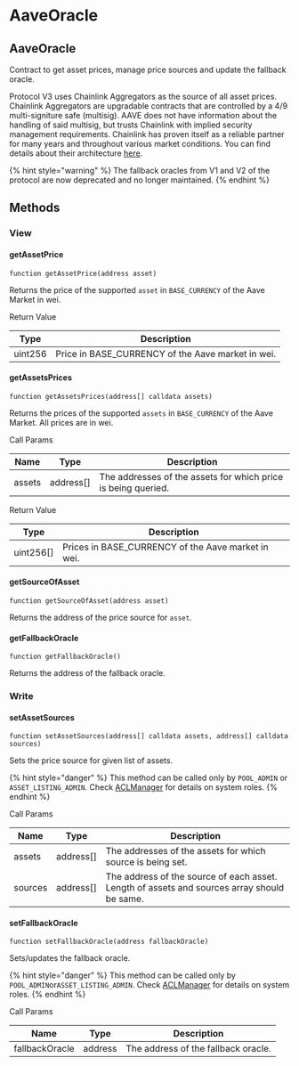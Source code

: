 # AaveOracle

## AaveOracle

Contract to get asset prices, manage price sources and update the fallback oracle.

Protocol V3 uses Chainlink Aggregators as the source of all asset prices. Chainlink Aggregators are upgradable contracts that are controlled by a 4/9 multi-signiture safe (multisig). AAVE does not have information about the handling of said multisig, but trusts Chainlink with implied security management requirements. Chainlink has proven itself as a reliable partner for many years and throughout various market conditions. You can find details about their architecture [here](https://docs.chain.link/docs/using-chainlink-reference-contracts/).

{% hint style="warning" %}
The fallback oracles from V1 and V2 of the protocol are now deprecated and no longer maintained.
{% endhint %}

## Methods

### View

#### getAssetPrice

`function getAssetPrice(address asset)`

Returns the price of the supported `asset` in `BASE_CURRENCY` of the Aave Market in wei.

Return Value

| Type    | Description                                        |
| ------- | -------------------------------------------------- |
| uint256 | Price in BASE\_CURRENCY of the Aave market in wei. |

#### getAssetsPrices

`function getAssetsPrices(address[] calldata assets)`

Returns the prices of the supported `assets` in `BASE_CURRENCY` of the Aave Market. All prices are in wei.

Call Params

| Name   | Type       | Description                                                   |
| ------ | ---------- | ------------------------------------------------------------- |
| assets | address\[] | The addresses of the assets for which price is being queried. |

Return Value

| Type       | Description                                         |
| ---------- | --------------------------------------------------- |
| uint256\[] | Prices in BASE\_CURRENCY of the Aave market in wei. |

#### getSourceOfAsset

`function getSourceOfAsset(address asset)`

Returns the address of the price source for `asset`.

#### getFallbackOracle

`function getFallbackOracle()`

Returns the address of the fallback oracle.

### Write

#### setAssetSources

`function setAssetSources(address[] calldata assets, address[] calldata sources)`

Sets the price source for given list of assets.

{% hint style="danger" %}
This method can be called only by `POOL_ADMIN` or `ASSET_LISTING_ADMIN`. Check [ACLManager](aclmanager.md) for details on system roles.
{% endhint %}

Call Params

| Name    | Type       | Description                                                                                 |
| ------- | ---------- | ------------------------------------------------------------------------------------------- |
| assets  | address\[] | The addresses of the assets for which source is being set.                                  |
| sources | address\[] | The address of the source of each asset. Length of assets and sources array should be same. |

#### setFallbackOracle

`function setFallbackOracle(address fallbackOracle)`

Sets/updates the fallback oracle.

{% hint style="danger" %}
This method can be called only by `POOL_ADMIN`or`ASSET_LISTING_ADMIN`. Check [ACLManager](aclmanager.md) for details on system roles.
{% endhint %}

Call Params

| Name           | Type    | Description                         |
| -------------- | ------- | ----------------------------------- |
| fallbackOracle | address | The address of the fallback oracle. |
